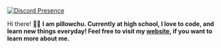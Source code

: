 [![Discord Presence](https://lanyard.cnrad.dev/api/828680715905400912)](https://discord.com/users/828680715905400912)

Hi there! 🤚🏻
**I am pillowchu. Currently at high school, I love to code, and learn new things everyday! Feel free to visit my [website](https://pillowchu.jketamine.dev), if you want to learn more about me.**
  

